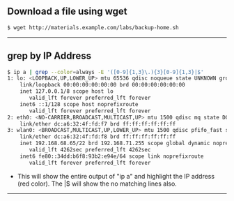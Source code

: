 

## Download a file using wget


```sh
$ wget http://materials.example.com/labs/backup-home.sh
```


---

## grep by IP Address

```sh
$ ip a | grep --color=always -E '([0-9]{1,3}\.){3}[0-9]{1,3}|$'
1: lo: <LOOPBACK,UP,LOWER_UP> mtu 65536 qdisc noqueue state UNKNOWN group default qlen 1000
    link/loopback 00:00:00:00:00:00 brd 00:00:00:00:00:00
    inet 127.0.0.1/8 scope host lo
       valid_lft forever preferred_lft forever
    inet6 ::1/128 scope host noprefixroute 
       valid_lft forever preferred_lft forever
2: eth0: <NO-CARRIER,BROADCAST,MULTICAST,UP> mtu 1500 qdisc mq state DOWN group default qlen 1000
    link/ether dc:a6:32:4f:fd:f7 brd ff:ff:ff:ff:ff:ff
3: wlan0: <BROADCAST,MULTICAST,UP,LOWER_UP> mtu 1500 qdisc pfifo_fast state UP group default qlen 1000
    link/ether dc:a6:32:4f:fd:f8 brd ff:ff:ff:ff:ff:ff
    inet 192.168.68.65/22 brd 192.168.71.255 scope global dynamic noprefixroute wlan0
       valid_lft 4262sec preferred_lft 4262sec
    inet6 fe80::34dd:b6f8:93b2:e94e/64 scope link noprefixroute 
       valid_lft forever preferred_lft forever
```

- This will show the entire output of "ip a" and highlight the IP address (red color). The |$ will show the no matching lines also.


---



